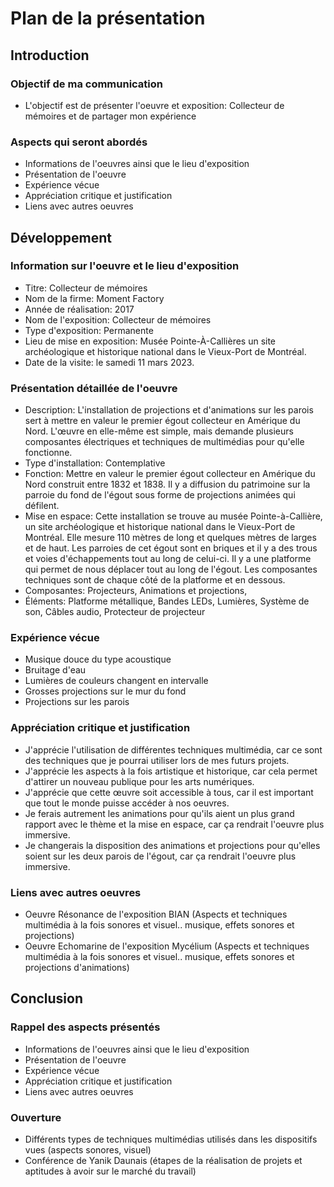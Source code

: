 # Plan de la présentation

## Introduction
### Objectif de ma communication
- L'objectif est de présenter l'oeuvre et exposition: Collecteur de mémoires et de partager mon expérience

### Aspects qui seront abordés
- Informations de l'oeuvres ainsi que le lieu d'exposition
- Présentation de l'oeuvre
- Expérience vécue
- Appréciation critique et justification
- Liens avec autres oeuvres

## Développement
### Information sur l'oeuvre et le lieu d'exposition
- Titre: Collecteur de mémoires
- Nom de la firme: Moment Factory
- Année de réalisation: 2017
- Nom de l'exposition: Collecteur de mémoires
- Type d'exposition: Permanente
- Lieu de mise en exposition: Musée Pointe-À-Callières un site archéologique et historique national dans le Vieux-Port de Montréal.
- Date de la visite: le samedi 11 mars 2023.

### Présentation détaillée de l'oeuvre
- Description: L'installation de projections et d'animations sur les parois sert à mettre en valeur le premier égout collecteur en Amérique du Nord. L'œuvre en elle-même est simple, mais demande plusieurs composantes électriques et techniques de multimédias pour qu'elle fonctionne. 
- Type d'installation: Contemplative
- Fonction: Mettre en valeur le premier égout collecteur en Amérique du Nord construit entre 1832 et 1838. Il y a diffusion du patrimoine sur la parroie du fond de l'égout sous forme de projections animées qui défilent.
- Mise en espace: Cette installation se trouve au musée Pointe-à-Callière, un site archéologique et historique national dans le Vieux-Port de Montréal. Elle mesure 110 mètres de long et quelques mètres de larges et de haut. Les parroies de cet égout sont en briques et il y a des trous et voies d'échappements tout au long de celui-ci. Il y a une platforme qui permet de nous déplacer tout au long de l'égout. Les composantes techniques sont de chaque côté de la platforme et en dessous. 
- Composantes: Projecteurs, Animations et projections, 
- Éléments: Platforme métallique, Bandes LEDs, Lumières, Système de son, Câbles audio, Protecteur de projecteur

### Expérience vécue
- Musique douce du type acoustique
- Bruitage d'eau
- Lumières de couleurs changent en intervalle
- Grosses projections sur le mur du fond
- Projections sur les parois

### Appréciation critique et justification
- J'apprécie l'utilisation de différentes techniques multimédia, car ce sont des techniques que je pourrai utiliser lors de mes futurs projets.
- J'apprécie les aspects à la fois artistique et historique, car cela permet d'attirer un nouveau publique pour les arts numériques.
- J'apprécie que cette œuvre soit accessible à tous, car il est important que tout le monde puisse accéder à nos oeuvres.
- Je ferais autrement les animations pour qu'ils aient un plus grand rapport avec le thème et la mise en espace, car ça rendrait l'oeuvre plus immersive.
- Je changerais la disposition des animations et projections pour qu'elles soient sur les deux parois de l'égout, car ça rendrait l'oeuvre plus immersive.

### Liens avec autres oeuvres
- Oeuvre Résonance de l'exposition BIAN (Aspects et techniques multimédia à la fois sonores et visuel.. musique, effets sonores et projections)
- Oeuvre Echomarine de l'exposition Mycélium (Aspects et techniques multimédia à la fois sonores et visuel.. musique, effets sonores et projections d'animations)

## Conclusion 
### Rappel des aspects présentés
- Informations de l'oeuvres ainsi que le lieu d'exposition
- Présentation de l'oeuvre
- Expérience vécue
- Appréciation critique et justification
- Liens avec autres oeuvres

### Ouverture
- Différents types de techniques multimédias utilisés dans les dispositifs vues (aspects sonores, visuel)
- Conférence de Yanik Daunais (étapes de la réalisation de projets et aptitudes à avoir sur le marché du travail)
